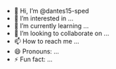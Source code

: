 - 👋 Hi, I’m @dantes15-sped
- 👀 I’m interested in ...
- 🌱 I’m currently learning ...
- 💞️ I’m looking to collaborate on ...
- 📫 How to reach me ...
- 😄 Pronouns: ...
- ⚡ Fun fact: ...

<!---
dantes15-sped/dantes15-sped is a ✨ special ✨ repository because its `README.md` (this file) appears on your GitHub profile.
You can click the Preview link to take a look at your changes.
--->
